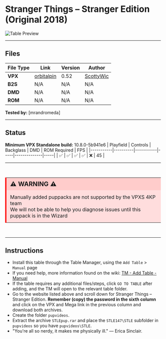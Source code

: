﻿# Stranger Things – Stranger Edition (Original 2018)

![Table Preview](../../images/vpx-strangerthings-preview.jpg)

---

## Files
| File Type | Link | Version | Author | 
|-----------|--------|----------|--------------|
| **VPX** | [orbitalpin](https://orbitalpin.com/downloads/) | 0.52 | [ScottyWic](https://orbitalpin.com/) |
| **B2S** | N/A | N/A | N/A |
| **DMD** | N/A | N/A | N/A |
| **ROM** | N/A | N/A | N/A |

**Tested by:** [mrandromeda]

---

## Status 
**Minimum VPX Standalone build:** 10.8.0-5b941e6
| Playfield | Controls | Backglass | DMD | ROM Required | FPS | 
|-----------|----------|-----------|-----|--------------|-----|
| :white_check_mark: | :white_check_mark: | :white_check_mark: | :white_check_mark: | :x: | 45 |

---

<br>
<table>
  <tr>
    <td style="background-color: #FFDDDD; padding: 0; border-left: 4px solid #FF0000;">
      <div style="padding: 8px 12px; background-color: #FFCCCB; font-weight: bold;font-size: 20px;">
        <strong>⚠️ WARNING ⚠️</strong>
      </div>
      <div style="padding: 12px 12px 12px 12px;">
        Manually added puppacks are not supported by the VPXS 4KP team<br>We will not be able to help you diagnose issues until this puppack is in the Wizard
      </div>
    </td>
  </tr>
</table>
<br>

---

## Instructions

- Install this table through the Table Manager, using the `Add Table` > `Manual` page
- If you need help, more information found on the wiki: [TM - Add Table - Manual](https://github.com/LegendsUnchained/vpx-standalone-alp4k/wiki/%5B04%5D-%F0%9F%A7%A1-TM-%E2%80%90-Other-Features#add-table---manual)
- If the table requires any additional files/steps, click `GO TO TABLE` after adding, and the TM will open to the relevant table folder.
- Go to the website listed above and scroll down for Stranger Things – Stranger Edition. **Remember (copy) the password in the sixth column** and click on the VPX and Mega link in the previous column and download both archives.
- Create the folder `pupvideos`.
- Extract the archive `STLEpup.rar` and place the `STLE147\STLE` subfolder in `pupvideos` so you have `pupvideos\STLE`.
- "You're all so nerdy, it makes me physically ill." — Erica Sinclair.

